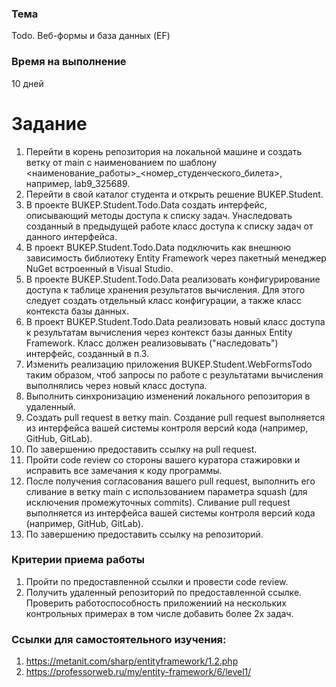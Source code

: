 ### Тема
Todo. Веб-формы и база данных (EF)

### Время на выполнение 
10 дней

# Задание
1. Перейти в корень репозитория на локальной машине и создать ветку от main с наименованием по шаблону <наименование_работы>_<номер_студенческого_билета>, например, lab9_325689.
2. Перейти в свой каталог студента и открыть решение BUKEP.Student.
3. В проекте BUKEP.Student.Todo.Data создать интерфейс, описывающий методы доступа к списку задач. Унаследовать созданный в предыдущей работе класс доступа к списку задач от данного интерфейса.
4. В проект BUKEP.Student.Todo.Data подключить как внешнюю зависимость библиотеку Entity Framework через пакетный менеджер NuGet встроенный в Visual Studio.
5. В проекте BUKEP.Student.Todo.Data реализовать конфигурирование доступа к таблице хранения результатов вычисления. Для этого следует создать отдельный класс конфигурации, а также класс контекста базы данных.
6. В проект BUKEP.Student.Todo.Data реализовать новый класс доступа к результатам вычисления через контекст базы данных Entity Framework. Класс должен реализовывать ("наследовать") интерфейс, созданный в п.3. 
7. Изменить реализацию приложения BUKEP.Student.WebFormsTodo таким образом, чтоб запросы по работе с результатами вычисления выполнялись через новый класс доступа.
8. Выполнить синхронизацию изменений локального репозитория в удаленный.
9. Создать pull request в ветку main. Создание pull request выполняется из интерфейса вашей системы контроля версий кода (например, GitHub, GitLab).
10. По завершению предоставить ссылку на pull request.
11. Пройти code review со стороны вашего куратора стажировки и исправить все замечания к коду программы.
12. После получения согласования вашего pull request, выполнить его сливание в ветку main c использованием параметра squash (для исключения промежуточных commits). Сливание pull request выполняется из интерфейса вашей системы контроля версий кода (например, GitHub, GitLab).
13. По завершению предоставить ссылку на репозиторий.

### Критерии приема работы
1. Пройти по предоставленной ссылки и провести code review. 
2. Получить удаленный репозиторий по предоставленной ссылке. Проверить работоспособность приложениий на нескольких контрольных примерах в том числе добавить более 2х задач.

### Ссылки для самостоятельного изучения:
1. https://metanit.com/sharp/entityframework/1.2.php
2. https://professorweb.ru/my/entity-framework/6/level1/